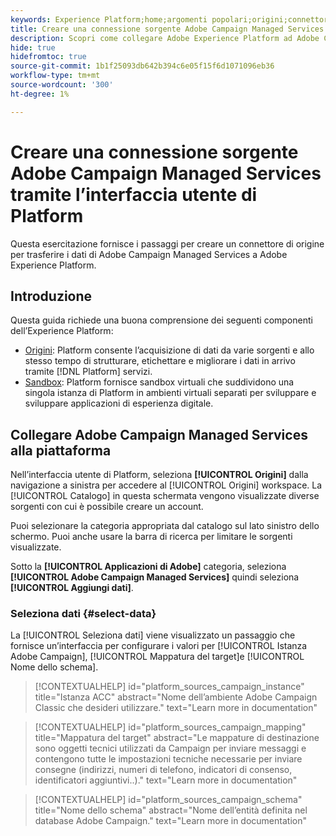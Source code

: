 ```yaml
---
keywords: Experience Platform;home;argomenti popolari;origini;connettori;connettori sorgente;campagna;servizi gestiti per campagne
title: Creare una connessione sorgente Adobe Campaign Managed Services tramite l’interfaccia utente di Platform
description: Scopri come collegare Adobe Experience Platform ad Adobe Campaign Managed Services tramite l’interfaccia utente di Platform.
hide: true
hidefromtoc: true
source-git-commit: 1b1f25093db642b394c6e05f15f6d1071096eb36
workflow-type: tm+mt
source-wordcount: '300'
ht-degree: 1%

---
```



# Creare una connessione sorgente Adobe Campaign Managed Services tramite l’interfaccia utente di Platform

Questa esercitazione fornisce i passaggi per creare un connettore di origine per trasferire i dati di Adobe Campaign Managed Services a Adobe Experience Platform.

## Introduzione

Questa guida richiede una buona comprensione dei seguenti componenti dell’Experience Platform:

* [Origini](../../../../home.md): Platform consente l’acquisizione di dati da varie sorgenti e allo stesso tempo di strutturare, etichettare e migliorare i dati in arrivo tramite [!DNL Platform] servizi.
* [Sandbox](../../../../../sandboxes/home.md): Platform fornisce sandbox virtuali che suddividono una singola istanza di Platform in ambienti virtuali separati per sviluppare e sviluppare applicazioni di esperienza digitale.

## Collegare Adobe Campaign Managed Services alla piattaforma

Nell’interfaccia utente di Platform, seleziona **[!UICONTROL Origini]** dalla navigazione a sinistra per accedere al [!UICONTROL Origini] workspace. La [!UICONTROL Catalogo] in questa schermata vengono visualizzate diverse sorgenti con cui è possibile creare un account.

Puoi selezionare la categoria appropriata dal catalogo sul lato sinistro dello schermo. Puoi anche usare la barra di ricerca per limitare le sorgenti visualizzate.

Sotto la **[!UICONTROL Applicazioni di Adobe]** categoria, seleziona **[!UICONTROL Adobe Campaign Managed Services]** quindi seleziona **[!UICONTROL Aggiungi dati]**.

### Seleziona dati {#select-data}

La [!UICONTROL Seleziona dati] viene visualizzato un passaggio che fornisce un’interfaccia per configurare i valori per [!UICONTROL Istanza Adobe Campaign], [!UICONTROL Mappatura del target]e [!UICONTROL Nome dello schema].

>[!CONTEXTUALHELP]
>id="platform_sources_campaign_instance"
>title="Istanza ACC"
>abstract="Nome dell’ambiente Adobe Campaign Classic che desideri utilizzare."
>text="Learn more in documentation"

>[!CONTEXTUALHELP]
>id="platform_sources_campaign_mapping"
>title="Mappatura del target"
>abstract="Le mappature di destinazione sono oggetti tecnici utilizzati da Campaign per inviare messaggi e contengono tutte le impostazioni tecniche necessarie per inviare consegne (indirizzi, numeri di telefono, indicatori di consenso, identificatori aggiuntivi..)."
>text="Learn more in documentation"

>[!CONTEXTUALHELP]
>id="platform_sources_campaign_schema"
>title="Nome dello schema"
>abstract="Nome dell’entità definita nel database Adobe Campaign."
>text="Learn more in documentation"
